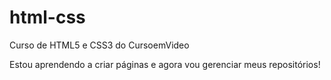 # html-css
 Curso de HTML5 e CSS3 do CursoemVideo

 Estou aprendendo a criar páginas e agora vou gerenciar meus repositórios!

